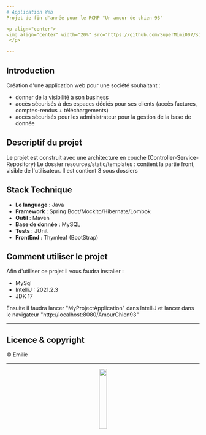 ```yaml
---
# Application Web
Projet de fin d'année pour le RCNP "Un amour de chien 93"

<p align="center">
<img align="center" width="20%" src="https://github.com/SuperMimi007/siteWeb/blob/main/src/main/resources/static/images/logo.jpg"/>
 </p>

---
```


## Introduction
Création d'une application web pour une société souhaitant :
* donner de la visibilité à son business
* accès sécurisés à des espaces dédiés pour ses clients (accès factures, comptes-rendus + téléchargements)
* accès sécurisés pour les administrateur pour la gestion de la base de donnée


## Descriptif du projet
Le projet est construit avec une architecture en couche (Controller-Service-Repository)
Le dossier resources/static/templates : contient la partie front, visible de l'utilisateur. 
Il est contient 3 sous dossiers

## Stack Technique
  * **Le language** : Java
  * **Framework** : Spring Boot/Mockito/Hibernate/Lombok
  * **Outil** : Maven
  * **Base de donnée** : MySQL
  * **Tests** : JUnit
  * **FrontEnd** : Thymleaf (BootStrap)

## Comment utiliser le projet
Afin d'utiliser ce projet il vous faudra installer :
* MySql 
* IntelliJ : 2021.2.3
* JDK 17

Ensuite il faudra lancer "MyProjectApplication" dans IntelliJ et lancer dans le navigateur "http://localhost:8080/AmourChien93"

---

## Licence & copyright
© Emilie

---
<p align="center">
<img align="center" width="20%" src="https://media2.giphy.com/media/gEP2k49ndOqJDBSPZl/giphy.gif?cid=ecf05e47tlvuilbrxq17r671mbj0e6335ggsopjjjiyg17w5&rid=giphy.gif&ct=g"/>
 </p>



